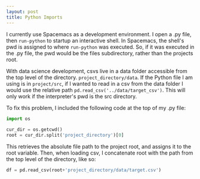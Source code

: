 ```yaml
---
layout: post
title: Python Imports
---
```


I currently use Spacemacs as a development environment.  I open a .py file, then `run-python` to startup an interactive shell.  In Spacemacs, the shell's pwd is assigned to where `run-python` was executed. So, if it was executed in the .py file, the pwd would be the files subdirectory, rather than the projects root.

With data science development, csvs live in a data folder accessible from the top level of the directory.  `project_directory/data`. If the Python file I am using is in `project/src`, if I wanted to read in a csv from the data folder I would use the relative path `pd.read_csv('../data/target_csv')`. This will only work if the interpreter's pwd is the src directory.

To fix this problem, I included the following code at the top of my .py file:

```python   
import os  
  
cur_dir = os.getcwd()  
root = cur_dir.split('project_directory')[0]  

```

This retrieves the absolute file path to the project root, and assigns it to the root variable.  Then, when loading csv, I concatenate root with the path from the top level of the directory, like so:

```python
df = pd.read_csv(root+'project_directory/data/target.csv')
```
